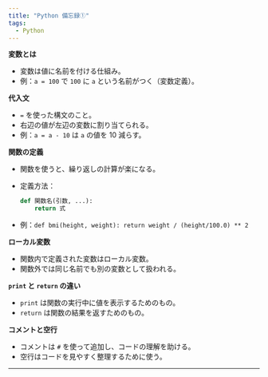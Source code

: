 ```yaml
---
title: "Python 備忘録①"
tags:
  - Python
---
```


**変数とは**

- 変数は値に名前を付ける仕組み。
- 例：`a = 100` で `100` に `a` という名前がつく（変数定義）。

**代入文**

- `=` を使った構文のこと。
- 右辺の値が左辺の変数に割り当てられる。
- 例：`a = a - 10` は `a` の値を 10 減らす。

**関数の定義**

- 関数を使うと、繰り返しの計算が楽になる。
- 定義方法：

    ```python
    def 関数名(引数, ...):
        return 式
    ```

- 例：`def bmi(height, weight): return weight / (height/100.0) ** 2`

**ローカル変数**

- 関数内で定義された変数はローカル変数。
- 関数外では同じ名前でも別の変数として扱われる。

**`print` と `return` の違い**

- `print` は関数の実行中に値を表示するためのもの。
- `return` は関数の結果を返すためのもの。

**コメントと空行**

- コメントは `#` を使って追加し、コードの理解を助ける。
- 空行はコードを見やすく整理するために使う。

---